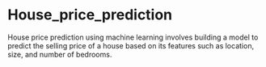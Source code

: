 # House_price_prediction
House price prediction using machine learning involves building a model to predict the selling price of a house based on its features such as location, size, and number of bedrooms.
